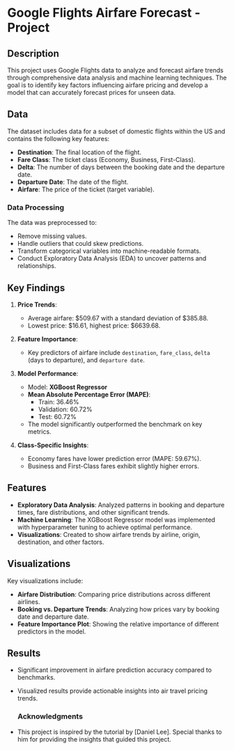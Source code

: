 # Google Flights Airfare Forecast - Project

## Description
This project uses Google Flights data to analyze and forecast airfare trends through comprehensive data analysis and machine learning techniques. The goal is to identify key factors influencing airfare pricing and develop a model that can accurately forecast prices for unseen data.

## Data
The dataset includes data for a subset of domestic flights within the US and contains the following key features:
- **Destination**: The final location of the flight.
- **Fare Class**: The ticket class (Economy, Business, First-Class).
- **Delta**: The number of days between the booking date and the departure date.
- **Departure Date**: The date of the flight.
- **Airfare**: The price of the ticket (target variable).

### Data Processing
The data was preprocessed to:
- Remove missing values.
- Handle outliers that could skew predictions.
- Transform categorical variables into machine-readable formats.
- Conduct Exploratory Data Analysis (EDA) to uncover patterns and relationships.

## Key Findings
1. **Price Trends**:
   - Average airfare: $509.67 with a standard deviation of $385.88.
   - Lowest price: $16.61, highest price: $6639.68.

2. **Feature Importance**:
   - Key predictors of airfare include `destination`, `fare_class`, `delta` (days to departure), and `departure date`.

3. **Model Performance**:
   - Model: **XGBoost Regressor**
   - **Mean Absolute Percentage Error (MAPE)**:
     - Train: 36.46%
     - Validation: 60.72%
     - Test: 60.72%
   - The model significantly outperformed the benchmark on key metrics.

4. **Class-Specific Insights**:
   - Economy fares have lower prediction error (MAPE: 59.67%).
   - Business and First-Class fares exhibit slightly higher errors.

## Features
- **Exploratory Data Analysis**: Analyzed patterns in booking and departure times, fare distributions, and other significant trends.
- **Machine Learning**: The XGBoost Regressor model was implemented with hyperparameter tuning to achieve optimal performance.
- **Visualizations**: Created to show airfare trends by airline, origin, destination, and other factors.

## Visualizations
Key visualizations include:
- **Airfare Distribution**: Comparing price distributions across different airlines.
- **Booking vs. Departure Trends**: Analyzing how prices vary by booking date and departure date.
- **Feature Importance Plot**: Showing the relative importance of different predictors in the model.

## Results
- Significant improvement in airfare prediction accuracy compared to benchmarks.
- Visualized results provide actionable insights into air travel pricing trends.

  ### Acknowledgments
- This project is inspired by the tutorial by [Daniel Lee]. Special thanks to him for providing the insights that guided this project.
